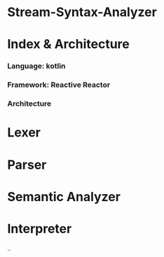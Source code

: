# Stream-Syntax-Analyzer

# Index & Architecture
### Language: kotlin
### Framework: Reactive Reactor
### Architecture

# Lexer

# Parser

# Semantic Analyzer

# Interpreter

..
